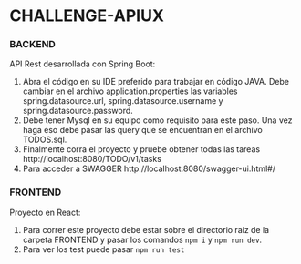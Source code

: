 # CHALLENGE-APIUX

### BACKEND
API Rest desarrollada con Spring Boot:

1. Abra el código en su IDE preferido para trabajar en código JAVA. Debe cambiar en el archivo application.properties las variables spring.datasource.url, spring.datasource.username y spring.datasource.password.
2. Debe tener Mysql en su equipo como requisito para este paso. Una vez haga eso debe pasar las query que se encuentran en el archivo TODOS.sql.
3. Finalmente corra el proyecto y pruebe obtener todas las tareas http://localhost:8080/TODO/v1/tasks
4. Para acceder a SWAGGER http://localhost:8080/swagger-ui.html#/

### FRONTEND
Proyecto en React:

1. Para correr este proyecto debe estar sobre el directorio raiz de la carpeta FRONTEND y pasar los comandos `npm i` y `npm run dev`.
2. Para ver los test puede pasar `npm run test`